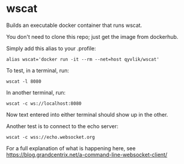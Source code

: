 # wscat
Builds an executable docker container that runs wscat.

You don't need to clone this repo; just get the image from dockerhub.

Simply add this alias to your .profile:
```
alias wscat='docker run -it --rm --net=host qyvlik/wscat'
```

To test, in a terminal, run:
```
wscat -l 8080
```

In another terminal, run:
```
wscat -c ws://localhost:8080
```

Now text entered into either terminal should show up in the other.

Another test is to connect to the echo server:
```
wscat -c wss://echo.websocket.org
```

For a full explanation of what is happening here, see https://blog.grandcentrix.net/a-command-line-websocket-client/
